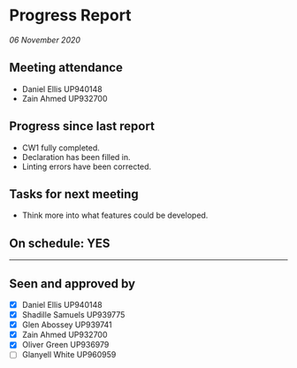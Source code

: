 # Progress Report

*06 November 2020*

## Meeting attendance

* Daniel Ellis UP940148
* Zain Ahmed UP932700

## Progress since last report

* CW1 fully completed.
* Declaration has been filled in.
* Linting errors have been corrected.

## Tasks for next meeting

* Think more into what features could be developed.

## On schedule: YES

---

## Seen and approved by

* [x] Daniel Ellis UP940148
* [x] Shadille Samuels UP939775
* [x] Glen Abossey UP939741
* [x] Zain Ahmed UP932700
* [x] Oliver Green UP936979
* [ ] Glanyell White UP960959
